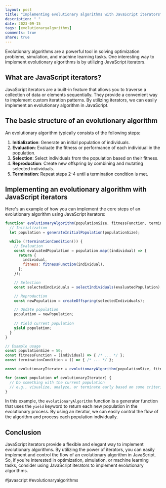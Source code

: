 ```yaml
---
layout: post
title: "Implementing evolutionary algorithms with JavaScript iterators"
description: " "
date: 2023-09-15
tags: [evolutionaryalgorithms]
comments: true
share: true
---
```


Evolutionary algorithms are a powerful tool in solving optimization problems, simulation, and machine learning tasks. One interesting way to implement evolutionary algorithms is by utilizing JavaScript iterators.

## What are JavaScript iterators?

JavaScript iterators are a built-in feature that allows you to traverse a collection of data or elements sequentially. They provide a convenient way to implement custom iteration patterns. By utilizing iterators, we can easily implement an evolutionary algorithm in JavaScript.

## The basic structure of an evolutionary algorithm

An evolutionary algorithm typically consists of the following steps:

1. **Initialization**: Generate an initial population of individuals.
2. **Evaluation**: Evaluate the fitness or performance of each individual in the population.
3. **Selection**: Select individuals from the population based on their fitness.
4. **Reproduction**: Create new offspring by combining and mutating selected individuals.
5. **Termination**: Repeat steps 2-4 until a termination condition is met.

## Implementing an evolutionary algorithm with JavaScript iterators

Here's an example of how you can implement the core steps of an evolutionary algorithm using JavaScript iterators:

```javascript
function* evolutionaryAlgorithm(populationSize, fitnessFunction, terminationCondition) {
  // Initialization
  let population = generateInitialPopulation(populationSize);

  while (!terminationCondition()) {
    // Evaluation
    const evaluatedPopulation = population.map((individual) => {
      return {
        individual,
        fitness: fitnessFunction(individual),
      };
    });

    // Selection
    const selectedIndividuals = selectIndividuals(evaluatedPopulation);

    // Reproduction
    const newPopulation = createOffspring(selectedIndividuals);

    // Update population
    population = newPopulation;
  
    // Yield current population
    yield population;
  }
}

// Example usage
const populationSize = 50;
const fitnessFunction = (individual) => { /* ... */ };
const terminationCondition = () => { /* ... */ };

const evolutionaryIterator = evolutionaryAlgorithm(populationSize, fitnessFunction, terminationCondition);

for (const population of evolutionaryIterator) {
  // Do something with the current population
  // e.g., visualize, analyze, or terminate early based on some criteria
}
```

In this example, the `evolutionaryAlgorithm` function is a generator function that uses the `yield` keyword to return each new population in the evolutionary process. By using an iterator, we can easily control the flow of the algorithm and process each population individually.

## Conclusion

JavaScript iterators provide a flexible and elegant way to implement evolutionary algorithms. By utilizing the power of iterators, you can easily implement and control the flow of an evolutionary algorithm in JavaScript. So, if you're interested in optimization, simulation, or machine learning tasks, consider using JavaScript iterators to implement evolutionary algorithms.

#javascript #evolutionaryalgorithms